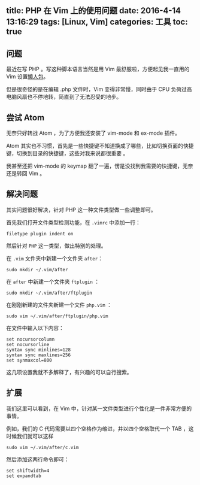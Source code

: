 title: PHP 在 Vim 上的使用问题
date: 2016-4-14 13:16:29
tags: [Linux, Vim]
categories: 工具
toc: true
---


## 问题
最近在写 PHP 。写这种脚本语言当然是用 Vim 最舒服啦，方便起见我一直用的 Vim 设置[懒人包](https://github.com/spf13/spf13-vim)。

但是很奇怪的是在编辑 .php 文件时，Vim 变得非常慢，同时由于 CPU 负荷过高电脑风扇也不停地转，简直到了无法忍受的地步。

## 尝试 Atom
无奈只好转战 Atom ，为了方便我还安装了 vim-mode 和 ex-mode 插件。

Atom 其实也不习惯，首先是一些快捷键不知道换成了哪些，比如切换页面的快捷键，切换到目录的快捷键，这些对我来说都很重要 。

我甚至还把 vim-mode 的 keymap 翻了一遍，愣是没找到我需要的快捷键，无奈还是转回 Vim 。

## 解决问题
其实问题很好解决，针对 PHP 这一种文件类型做一些调整即可。

首先我们打开文件类型检测功能，在 `.vimrc` 中添加一行：
```
filetype plugin indent on 
```
然后针对 `PHP` 这一类型，做出特别的处理。

在 `.vim` 文件夹中新建一个文件夹 `after`：
```
sudo mkdir ~/.vim/after
```
在 `after` 中新建一个文件夹 `ftplugin` ：
```
sudo mkdir ~/.vim/after/ftplugin
```
在刚刚新建的文件夹新建一个文件 `php.vim` ：
```
sudo vim ~/.vim/after/ftplugin/php.vim
```

在文件中输入以下内容：
```
set nocursorcolumn
set nocursorline
syntax sync minlines=128
syntax sync maxlines=256
set synmaxcol=800
```
这几项设置我就不多解释了，有兴趣的可以自行搜索。

## 扩展
我们这里可以看到，在 Vim 中，针对某一文件类型进行个性化是一件非常方便的事情。

例如，我们的 C 代码需要以四个空格作为缩进，并以四个空格取代一个 TAB ，这时候我们就可以这样
```
sudo vim ~/.vim/after/c.vim
```
然后添加这两行命令即可：
```
set shiftwidth=4
set expandtab 
```


